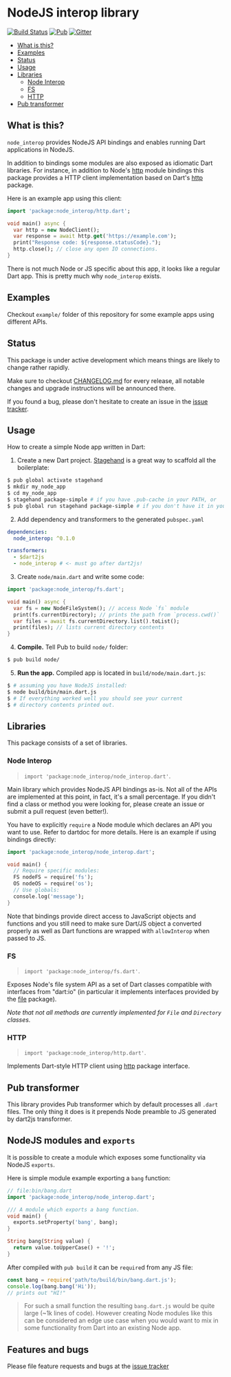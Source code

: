 # NodeJS interop library

[![Build Status](https://img.shields.io/travis-ci/pulyaevskiy/node-interop.svg?branch=master&style=flat-square)](https://travis-ci.org/pulyaevskiy/node-interop) [![Pub](https://img.shields.io/pub/v/node_interop.svg?style=flat-square)](https://pub.dartlang.org/packages/node_interop) [![Gitter](https://img.shields.io/badge/chat-on%20gitter-c73061.svg?style=flat-square)](https://gitter.im/pulyaevskiy/node-interop)

* [What is this?](#what-is-this?)
* [Examples](#examples)
* [Status](#status)
* [Usage](#usage)
* [Libraries](#libraries)
  * [Node Interop](#node-interop)
  * [FS](#fs)
  * [HTTP](#http)
* [Pub transformer](#pub-transformer)

## What is this?

`node_interop` provides NodeJS API bindings and enables running Dart
applications in NodeJS.

In addition to bindings some modules are also exposed as idiomatic Dart
libraries. For instance, in addition to Node's [http](https://nodejs.org/api/http.html)
module bindings this package provides a HTTP client implementation
based on Dart's [http](https://pub.dartlang.org/packages/http) package.

Here is an example app using this client:

```dart
import 'package:node_interop/http.dart';

void main() async {
  var http = new NodeClient();
  var response = await http.get('https://example.com');
  print("Response code: ${response.statusCode}.");
  http.close(); // close any open IO connections.
}
```

There is not much Node or JS specific about this app, it looks like a
regular Dart app. This is pretty much why `node_interop` exists.

## Examples

Checkout `example/` folder of this repository for some example
apps using different APIs.

## Status

This package is under active development which means things are likely to
change rather rapidly.

Make sure to checkout [CHANGELOG.md](CHANGELOG.md) for every release, all
notable changes and upgrade instructions will be announced there.

If you found a bug, please don't hesitate to create an issue in the
[issue tracker](http://github.com/pulyaevskiy/node-interop/issues/new).

## Usage

How to create a simple Node app written in Dart:

1. Create a new Dart project. [Stagehand](http://stagehand.pub) is a great way
  to scaffold all the boilerplate:
  ```bash
  $ pub global activate stagehand
  $ mkdir my_node_app
  $ cd my_node_app
  $ stagehand package-simple # if you have .pub-cache in your PATH, or
  $ pub global run stagehand package-simple # if you don't have it in your PATH
  ```
2. Add dependency and transformers to the generated `pubspec.yaml`
  ```yaml
  dependencies:
    node_interop: ^0.1.0

  transformers:
    - $dart2js
    - node_interop # <- must go after dart2js!
  ```
3. Create `node/main.dart` and write some code:
  ```dart
  import 'package:node_interop/fs.dart';

  void main() async {
    var fs = new NodeFileSystem(); // access Node `fs` module
    print(fs.currentDirectory); // prints the path from `process.cwd()`
    var files = await fs.currentDirectory.list().toList();
    print(files); // lists current directory contents
  }
  ```
4. **Compile.**
  Tell Pub to build `node/` folder:
  ```bash
  $ pub build node/
  ```
5. **Run the app.** Compiled app is located in `build/node/main.dart.js`:
  ```bash
  $ # assuming you have NodeJS installed:
  $ node build/bin/main.dart.js
  $ # If everything worked well you should see your current
  $ # directory contents printed out.
  ```

## Libraries

This package consists of a set of libraries.

### Node Interop

> `import 'package:node_interop/node_interop.dart'`.

Main library which provides NodeJS API bindings as-is. Not all of the APIs are
implemented at this point, in fact, it's a small percentage. If you didn't find
a class or method you were looking for, please create an issue or submit a
pull request (even better!).

You have to explicitly `require` a Node module which declares an API you want
to use. Refer to dartdoc for more details. Here is an example if using
bindings directly:

```dart
import 'package:node_interop/node_interop.dart';

void main() {
  // Require specific modules:
  FS nodeFS = require('fs');
  OS nodeOS = require('os');
  // Use globals:
  console.log('message');
}
```

Note that bindings provide direct access to JavaScript objects and functions and
you still need to make sure Dart/JS object a converted properly as well as
Dart functions are wrapped with `allowInterop` when passed to JS.

### FS

> `import 'package:node_interop/fs.dart'`.

Exposes Node's file system API as a set of Dart classes compatible with
interfaces from "dart:io" (in particular it implements interfaces provided by
the [file](https://pub.dartlang.org/packages/file) package).

_Note that not all methods are currently implemented for `File` and `Directory`
classes._

### HTTP

> `import 'package:node_interop/http.dart'`.

Implements Dart-style HTTP client using [http](https://pub.dartlang.org/packages/file)
package interface.

## Pub transformer

This library provides Pub transformer which by default processes all `.dart`
files. The only thing it does is it prepends Node preamble to JS generated by
dart2js transformer.

## NodeJS modules and `exports`

It is possible to create a module which exposes some functionality via NodeJS
`exports`.

Here is simple module example exporting a `bang` function:

```dart
// file:bin/bang.dart
import 'package:node_interop/node_interop.dart';

/// A module which exports a bang function.
void main() {
  exports.setProperty('bang', bang);
}

String bang(String value) {
  return value.toUpperCase() + '!';
}
```

After compiled with `pub build` it can be `require`d from any JS file:

```js
const bang = require('path/to/build/bin/bang.dart.js');
console.log(bang.bang('Hi'));
// prints out "HI!"
```

> For such a small function the resulting `bang.dart.js` would be quite
> large (~1k lines of code). However creating Node modules like this can
> be considered an edge use case when you would want to mix in some
> functionality from Dart into an existing Node app.

## Features and bugs

Please file feature requests and bugs at the
[issue tracker](http://github.com/pulyaevskiy/node-interop/issues/new)
